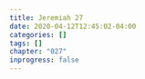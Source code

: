 ```yaml
---
title: Jeremiah 27
date: 2020-04-12T12:45:02-04:00
categories: []
tags: []
chapter: "027"
inprogress: false
---
```


